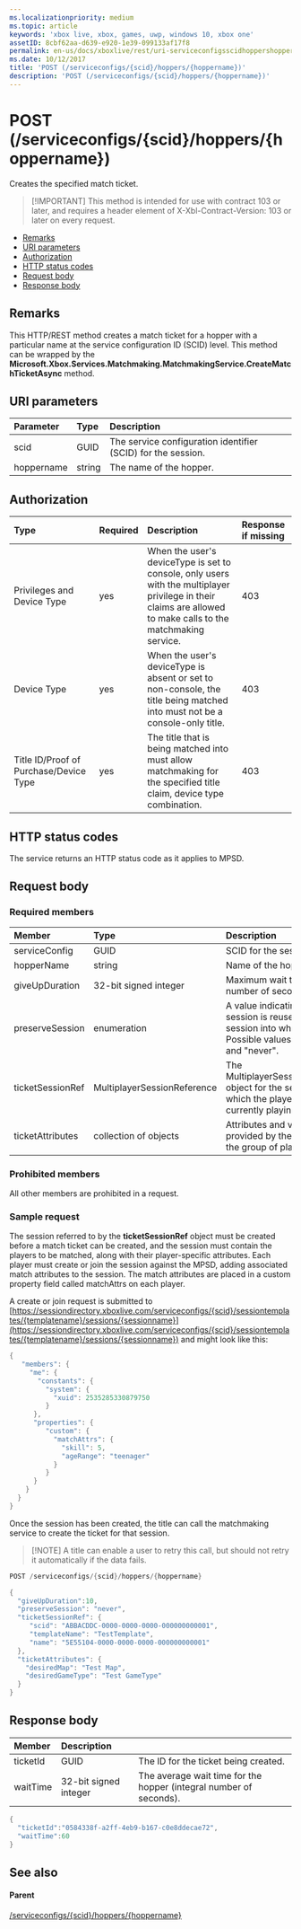 ```yaml
---
ms.localizationpriority: medium
ms.topic: article
keywords: 'xbox live, xbox, games, uwp, windows 10, xbox one'
assetID: 8cbf62aa-d639-e920-1e39-099133af17f8
permalink: en-us/docs/xboxlive/rest/uri-serviceconfigsscidhoppershoppernamepost.html
ms.date: 10/12/2017
title: 'POST (/serviceconfigs/{scid}/hoppers/{hoppername})'
description: 'POST (/serviceconfigs/{scid}/hoppers/{hoppername})'
---
```


# POST \(/serviceconfigs/{scid}/hoppers/{hoppername}\)

Creates the specified match ticket.

> \[!IMPORTANT\] This method is intended for use with contract 103 or later, and requires a header element of X-Xbl-Contract-Version: 103 or later on every request.

* [Remarks](post-serviceconfigs-scid-hoppers-hoppername.md#ID4ET)
* [URI parameters](post-serviceconfigs-scid-hoppers-hoppername.md#ID4E5)
* [Authorization](post-serviceconfigs-scid-hoppers-hoppername.md#ID4EJB)
* [HTTP status codes](post-serviceconfigs-scid-hoppers-hoppername.md#ID4E3C)
* [Request body](post-serviceconfigs-scid-hoppers-hoppername.md#ID4EFD)
* [Response body](post-serviceconfigs-scid-hoppers-hoppername.md#ID4E3G)

## Remarks <a id="ID4ET"></a>

This HTTP/REST method creates a match ticket for a hopper with a particular name at the service configuration ID \(SCID\) level. This method can be wrapped by the **Microsoft.Xbox.Services.Matchmaking.MatchmakingService.CreateMatchTicketAsync** method.  


## URI parameters <a id="ID4E5"></a>

| Parameter | Type | Description |
| :--- | :--- | :--- |
| scid | GUID | The service configuration identifier \(SCID\) for the session. |
| hoppername | string | The name of the hopper. |

## Authorization <a id="ID4EJB"></a>

| Type | Required | Description | Response if missing |
| :--- | :--- | :--- | :--- |
| Privileges and Device Type | yes | When the user's deviceType is set to console, only users with the multiplayer privilege in their claims are allowed to make calls to the matchmaking service. | 403 |
| Device Type | yes | When the user's deviceType is absent or set to non-console, the title being matched into must not be a console-only title. | 403 |
| Title ID/Proof of Purchase/Device Type | yes | The title that is being matched into must allow matchmaking for the specified title claim, device type combination. | 403 |

## HTTP status codes <a id="ID4E3C"></a>

The service returns an HTTP status code as it applies to MPSD.  


## Request body <a id="ID4EFD"></a>

### Required members <a id="ID4ELD"></a>

| Member | Type | Description |
| :--- | :--- | :--- |
| serviceConfig | GUID | SCID for the session. |
| hopperName | string | Name of the hopper. |
| giveUpDuration | 32-bit signed integer | Maximum wait time \(integral number of seconds\). |
| preserveSession | enumeration | A value indicating if the session is reused as the session into which to match. Possible values are "always" and "never". |
| ticketSessionRef | MultiplayerSessionReference | The MultiplayerSessionReference object for the session in which the player or group is currently playing. |
| ticketAttributes | collection of objects | Attributes and values provided by the user about the group of players. |

### Prohibited members <a id="ID4EXF"></a>

All other members are prohibited in a request.

### Sample request <a id="ID4ECG"></a>

The session referred to by the **ticketSessionRef** object must be created before a match ticket can be created, and the session must contain the players to be matched, along with their player-specific attributes. Each player must create or join the session against the MPSD, adding associated match attributes to the session. The match attributes are placed in a custom property field called matchAttrs on each player.

A create or join request is submitted to [https://sessiondirectory.xboxlive.com/serviceconfigs/{scid}/sessiontemplates/{templatename}/sessions/{sessionname}](https://sessiondirectory.xboxlive.com/serviceconfigs/{scid}/sessiontemplates/{templatename}/sessions/{sessionname}) and might look like this:

```cpp
{
   "members": {
     "me": {
       "constants": {
         "system": {
           "xuid": 2535285330879750
         }
      },
      "properties": {
         "custom": {
           "matchAttrs": {
             "skill": 5,
             "ageRange": "teenager"
           }
         }
      }
    }
  }
}
```

Once the session has been created, the title can call the matchmaking service to create the ticket for that session.

> \[!NOTE\] A title can enable a user to retry this call, but should not retry it automatically if the data fails.

```cpp
POST /serviceconfigs/{scid}/hoppers/{hoppername}

{
  "giveUpDuration":10,
  "preserveSession": "never",
  "ticketSessionRef": {
     "scid": "ABBACDDC-0000-0000-0000-000000000001",  
     "templateName": "TestTemplate",
     "name": "5E55104-0000-0000-0000-000000000001"
  },
  "ticketAttributes": {
    "desiredMap": "Test Map",
    "desiredGameType": "Test GameType"
  }
}
```

## Response body <a id="ID4E3G"></a>

| Member | Description |  |
| :--- | :--- | :--- |
| ticketId | GUID | The ID for the ticket being created. |
| waitTime | 32-bit signed integer | The average wait time for the hopper \(integral number of seconds\). |

```cpp
{
  "ticketId":"0584338f-a2ff-4eb9-b167-c0e8ddecae72",
  "waitTime":60
}
```

## See also <a id="ID4EHAAC"></a>

#### Parent <a id="ID4EJAAC"></a>

[/serviceconfigs/{scid}/hoppers/{hoppername}](https://github.com/LucienHH/docs-xsapi/tree/8aaeb3d77dec37e3bd2a1d99ea913649665f2490/work-in-progress/matchmaking/uri-serviceconfigsscidhoppershoppername.md)

